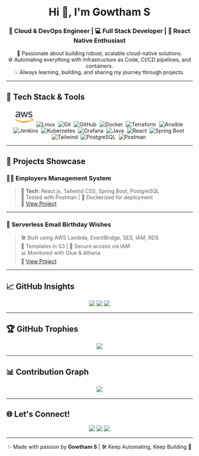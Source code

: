 <h1 align="center">Hi 👋, I'm Gowtham S</h1>

<h3 align="center">🚀 Cloud & DevOps Engineer | 💻 Full Stack Developer | 📱 React Native Enthusiast</h3>

<p align="center">
  🔧 Passionate about building robust, scalable cloud-native solutions.<br/>
  ⚙️ Automating everything with Infrastructure as Code, CI/CD pipelines, and containers.<br/>
  💡 Always learning, building, and sharing my journey through projects.
</p>

---

## 🔧 Tech Stack & Tools

<p align="center">
  <img src="https://raw.githubusercontent.com/devicons/devicon/master/icons/amazonwebservices/amazonwebservices-original-wordmark.svg" width="50" height="50" alt="AWS"/>&nbsp;
  <img src="https://cdn.jsdelivr.net/gh/devicons/devicon/icons/linux/linux-original.svg" width="50" height="50" alt="Linux"/>&nbsp;
  <img src="https://cdn.jsdelivr.net/gh/devicons/devicon/icons/git/git-original.svg" width="50" height="50" alt="Git"/>&nbsp;
  <img src="https://cdn.jsdelivr.net/gh/devicons/devicon/icons/github/github-original.svg" width="50" height="50" alt="GitHub"/>&nbsp;
  <img src="https://cdn.jsdelivr.net/gh/devicons/devicon/icons/docker/docker-original.svg" width="50" height="50" alt="Docker"/>&nbsp;
  <img src="https://joshmartin.ch/app/uploads/2024/04/terraform-icon-1803x2048-hodrzd3t.png" width="50" height="50" alt="Terraform"/>&nbsp;
  <img src="https://upload.wikimedia.org/wikipedia/commons/2/24/Ansible_logo.svg" width="50" height="50" alt="Ansible"/>&nbsp;
  <img src="https://www.vectorlogo.zone/logos/jenkins/jenkins-icon.svg" width="50" height="50" alt="Jenkins"/>&nbsp;
  <img src="https://cdn.jsdelivr.net/gh/devicons/devicon/icons/kubernetes/kubernetes-plain.svg" width="50" height="50" alt="Kubernetes"/>&nbsp;
  <img src="https://www.vectorlogo.zone/logos/grafana/grafana-icon.svg" width="50" height="50" alt="Grafana"/>&nbsp;
  <img src="https://cdn.jsdelivr.net/gh/devicons/devicon/icons/java/java-original.svg" width="50" height="50" alt="Java"/>&nbsp;
  <img src="https://cdn.jsdelivr.net/gh/devicons/devicon/icons/react/react-original.svg" width="50" height="50" alt="React"/>&nbsp;
  <img src="https://spring.io/img/projects/spring-boot.svg" width="50" height="50" alt="Spring Boot"/>&nbsp;
  <img src="https://www.vectorlogo.zone/logos/tailwindcss/tailwindcss-icon.svg" width="50" height="50" alt="Tailwind"/>&nbsp;
  <img src="https://cdn.jsdelivr.net/gh/devicons/devicon/icons/postgresql/postgresql-original.svg" width="50" height="50" alt="PostgreSQL"/>&nbsp;
  <img src="https://www.vectorlogo.zone/logos/getpostman/getpostman-icon.svg" width="50" height="50" alt="Postman"/>&nbsp;
</p>

---

## 🧠 Projects Showcase

### 🧑‍💼 **Employers Management System**
> 🚀 **Tech**: React.js, Tailwind CSS, Spring Boot, PostgreSQL  
> 🧪 Tested with Postman | 🐳 Dockerized for deployment  
🔗 [View Project](https://github.com/gowthamselvarajgit/Employers-Management-System)

---

### 🎂 **Serverless Email Birthday Wishes**
> 🛠️ Built using AWS Lambda, EventBridge, SES, IAM, RDS  
> 📁 Templates in S3 | 🔐 Secure access via IAM  
> 📊 Monitored with Glue & Athena  
🔗 [View Project](https://github.com/gowthamselvarajgit)

---

## 📈 GitHub Insights

<p align="center">
  <img src="https://github-readme-stats.vercel.app/api?username=gowthamselvarajgit&show_icons=true&count_private=true&theme=tokyonight" />
  <img src="https://github-readme-stats.vercel.app/api/top-langs/?username=gowthamselvarajgit&layout=compact&theme=tokyonight" />
  <img src="https://github-readme-streak-stats.herokuapp.com/?user=gowthamselvarajgit&theme=tokyonight" />
</p>

---

## 🏆 GitHub Trophies

<p align="center">
  <img src="https://github-profile-trophy.vercel.app/?username=gowthamselvarajgit&theme=onedark&row=1&margin-w=10&no-bg=true&no-frame=true"/>
</p>

---

## 📊 Contribution Graph

<p align="center">
  <img src="https://github-readme-activity-graph.vercel.app/graph?username=gowthamselvarajgit&theme=react-dark&radius=16&area=true" height="300" />
</p>

---

## 🌐 Let's Connect!

<p align="center">
  <a href="https://www.linkedin.com/in/gowtham4026/" target="_blank"><img src="https://img.shields.io/badge/-LinkedIn-blue?style=for-the-badge&logo=linkedin&logoColor=white"/></a>
  <a href="https://medium.com/@gowtham26.work" target="_blank"><img src="https://img.shields.io/badge/-Medium-black?style=for-the-badge&logo=medium&logoColor=white"/></a>
  <a href="https://www.youtube.com/@FlockZen" target="_blank"><img src="https://img.shields.io/badge/-YouTube-red?style=for-the-badge&logo=youtube&logoColor=white"/></a>
</p>

---

<p align="center">
  ✨ Made with passion by <strong>Gowtham S</strong> | 🛠️ Keep Automating, Keep Building 🚀
</p>
